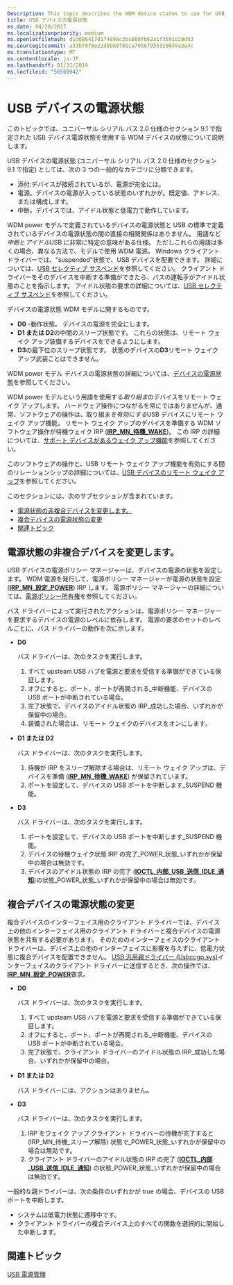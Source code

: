 ```yaml
---
Description: This topic describes the WDM device states to use for USB device power states as specified in section 9.1 of the Universal Serial Bus 2.0 specification.
title: USB デバイスの電源状態
ms.date: 04/20/2017
ms.localizationpriority: medium
ms.openlocfilehash: d1d086417d1f4898c2bc80dfb62a1f3591d20d93
ms.sourcegitcommit: a33b7978e22d5bb9f65ca7056f955319049a2e4c
ms.translationtype: MT
ms.contentlocale: ja-JP
ms.lasthandoff: 01/31/2019
ms.locfileid: "56569942"
---
```

# <a name="usb-device-power-states"></a>USB デバイスの電源状態


このトピックでは、ユニバーサル シリアル バス 2.0 仕様のセクション 9.1 で指定された USB デバイス電源状態を使用する WDM デバイスの状態について説明します。

USB デバイスの電源状態 (ユニバーサル シリアル バス 2.0 仕様のセクション 9.1 で指定) としては、次の 3 つの一般的なカテゴリに分類できます。

-   添付:デバイスが接続されているが、電源が完全には。
-   電源。デバイスの電源が入っている状態のいずれかが。既定値、アドレス、または構成します。
-   中断。デバイスでは、アイドル状態と低電力で動作しています。

WDM power モデルで定義されているデバイスの電源状態と USB の標準で定義されているデバイスの電源状態の間の直接の相関関係はありません。 用語など*中断*と*アイドル*USB に非常に特定の意味がある仕様。 ただしこれらの用語は多くの場合、異なる方法で、モデルで使用 WDM 電源。 Windows クライアント ドライバーでは、"suspended"状態で、USB デバイスを配置できます。 詳細については、[USB セレクティブ サスペンド](usb-selective-suspend.md)を参照してください。 クライアント ドライバーをそのデバイスを中断する準備ができたら、バスの運転手がアイドル状態のことを指示します。 アイドル状態の要求の詳細については、[USB セレクティブ サスペンド](usb-selective-suspend.md)を参照してください。

デバイスの電源状態 WDM モデルに関するものです。

-   **D0** -動作状態。 デバイスの電源を完全にします。
-   **D1 または D2**の中間のスリープ状態です。 これらの状態は、リモート ウェイク アップ装備するデバイスをできるようにします。
-   **D3**の最下位のスリープ状態です。 状態のデバイスの**D3**リモート ウェイク アップ武装ことはできません。

WDM power モデル デバイスの電源状態の詳細については、[デバイスの電源状態](https://msdn.microsoft.com/library/windows/hardware/ff543162)を参照してください。

WDM power モデルという用語を使用する*取り組ま*のデバイスをリモート ウェイク アップします。 ハードウェア操作につながるを常にではありませんが、通常、ソフトウェアの操作は、取り組ま*を有効にする*USB デバイスにリモート ウェイク アップ機能。 リモート ウェイク アップのデバイスを準備する WDM ソフトウェア操作が待機ウェイク IRP ([**IRP\_MN\_待機\_WAKE**](https://msdn.microsoft.com/library/windows/hardware/ff551766))。 この IRP の詳細については、[サポート デバイスがあるウェイク アップ機能](https://msdn.microsoft.com/library/windows/hardware/ff563907)を参照してください。

このソフトウェアの操作と、USB リモート ウェイク アップ機能を有効にする間のリレーションシップの詳細については、[USB デバイスのリモート ウェイク アップ](remote-wakeup-of-usb-devices.md)を参照してください。

このセクションには、次のサブセクションが含まれています。

-   [電源状態の非複合デバイスを変更します。](#changing-the-power-state-of-a-non-composite-device)
-   [複合デバイスの電源状態の変更](#changing-the-power-state-of-a-composite-device)
-   [関連トピック](#related-topics)

## <a name="changing-the-power-state-of-a-non-composite-device"></a>電源状態の非複合デバイスを変更します。


USB デバイスの電源ポリシー マネージャーは、デバイスの電源の状態を設定します。 WDM 電源を発行して、電源ポリシー マネージャーが電源の状態を設定 ([**IRP\_MN\_設定\_POWER**](https://msdn.microsoft.com/library/windows/hardware/ff551744)) IRP します。 電源ポリシー マネージャーの詳細については、[電源ポリシー所有権](https://msdn.microsoft.com/library/windows/hardware/ff544518)を参照してください。

バス ドライバーによって実行されたアクションは、電源ポリシー マネージャーを要求するデバイスの電源のレベルに依存します。 電源の要求のセットのレベルごとに、バス ドライバーの動作を次に示します。

-   **D0**

    バス ドライバーは、次のタスクを実行します。

    1.  すべて upsteam USB ハブを電源と要求を受信する準備ができている保証します。
    2.  オフにすると、ポート、ポートが再開される\_中断機能、デバイスの USB ポートが中断されている場合。
    3.  完了状態で、デバイスのアイドル状態の IRP\_成功した場合、いずれかが保留中の場合。
    4.  装備された場合は、リモート ウェイクのデバイスをオンにします。
-   **D1 または D2**

    バス ドライバーは、次のタスクを実行します。

    1.  待機が IRP をスリープ解除する場合は、リモート ウェイク アップは、デバイスを準備 ([**IRP\_MN\_待機\_WAKE**](https://msdn.microsoft.com/library/windows/hardware/ff551766)) が保留されています。
    2.  ポートを設定して、デバイスの USB ポートを中断します\_SUSPEND 機能。
-   **D3**

    バス ドライバーは、次のタスクを実行します。

    1.  ポートを設定して、デバイスの USB ポートを中断します\_SUSPEND 機能。
    2.  デバイスの待機ウェイク状態 IRP の完了\_POWER\_状態\_いずれかが保留中の場合は無効です。
    3.  デバイスのアイドル状態の IRP の完了 ([**IOCTL\_内部\_USB\_送信\_IDLE\_通知**](https://msdn.microsoft.com/library/windows/hardware/ff537270))の状態\_POWER\_状態\_いずれかが保留中の場合は無効です。

## <a name="changing-the-power-state-of-a-composite-device"></a>複合デバイスの電源状態の変更


複合デバイスのインターフェイス用のクライアント ドライバーでは、デバイス上の他のインターフェイス用のクライアント ドライバーと複合デバイスの電源状態を共有する必要があります。 そのためのインターフェイスのクライアント ドライバーは、デバイス上の他のインターフェイスに影響を与えずに、低電力状態に複合デバイスを配置できません。 [USB 汎用親ドライバー (Usbccgp.sys)](usb-common-class-generic-parent-driver.md)インターフェイスのクライアント ドライバーに送信するとき、次の操作では、 [ **IRP\_MN\_設定\_POWER**](https://msdn.microsoft.com/library/windows/hardware/ff551744)要求。

-   **D0**

    バス ドライバーは、次のタスクを実行します。

    1.  すべて upsteam USB ハブを電源と要求を受信する準備ができている保証します。
    2.  オフにすると、ポート、ポートが再開される\_中断機能、デバイスの USB ポートが中断されている場合。
    3.  完了状態で、クライアント ドライバーのアイドル状態の IRP\_成功した場合、いずれかが保留中の場合。
-   **D1 または D2**

    バス ドライバーには、アクションはありません。

-   **D3**

    バス ドライバーは、次のタスクを実行します。

    1.  IRP をウェイク アップ クライアント ドライバーの待機が完了すると (IRP\_MN\_待機\_スリープ解除) 状態で\_POWER\_状態\_いずれかが保留中の場合は無効です。
    2.  クライアント ドライバーのアイドル状態の IRP の完了 ([**IOCTL\_内部\_USB\_送信\_IDLE\_通知**](https://msdn.microsoft.com/library/windows/hardware/ff537270)) の状態\_POWER\_状態\_いずれかが保留中の場合は無効です。

一般的な親ドライバーは、次の条件のいずれかが true の場合、デバイスの USB ポートを中断します。

-   システムは低電力状態に遷移中です。
-   クライアント ドライバーの複合デバイス上のすべての関数を選択的に開始した中断します。

## <a name="related-topics"></a>関連トピック
[USB 電源管理](usb-power-management.md)  



